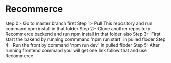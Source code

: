 # Recommerce
step 0:-
  Go to master branch first
Step 1:-
    Pull This repository and run command npm install in that folder
Step 2:-
    Clone another repository Recommerce backend and run npm install in that folder also
Step 3:-
    First start the bakend by running commmand 'npm run start' in pulled floder
Step 4:-
    Run the front by command 'npm run dev' in pulled floder
Step 5:
    After running frontend command you will get one link follow that and use Recommerce
